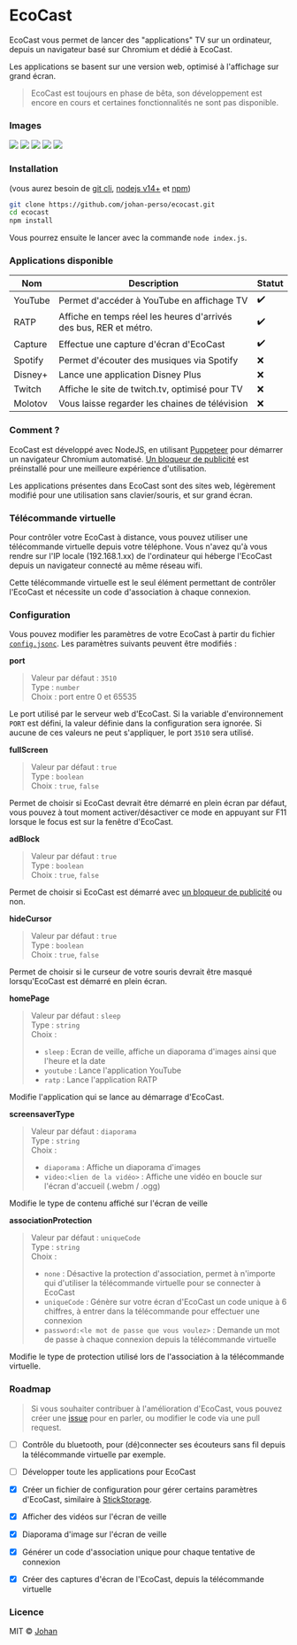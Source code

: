 # EcoCast

EcoCast vous permet de lancer des "applications" TV sur un ordinateur, depuis un navigateur basé sur Chromium et dédié à EcoCast.

Les applications se basent sur une version web, optimisé à l'affichage sur grand écran.

> EcoCast est toujours en phase de bêta, son développement est encore en cours et certaines fonctionnalités ne sont pas disponible.


### Images

![](https://firebasestorage.googleapis.com/v0/b/storage-bf183.appspot.com/o/ecocast-screenshot%2Fwelcome.jpg?alt=media)
![](https://firebasestorage.googleapis.com/v0/b/storage-bf183.appspot.com/o/ecocast-screenshot%2Fsleepmode.jpg?alt=media)
![](https://firebasestorage.googleapis.com/v0/b/storage-bf183.appspot.com/o/ecocast-screenshot%2Fyoutube.jpg?alt=media)
![](https://firebasestorage.googleapis.com/v0/b/storage-bf183.appspot.com/o/ecocast-screenshot%2Fremote.png?alt=media)
![](https://firebasestorage.googleapis.com/v0/b/storage-bf183.appspot.com/o/ecocast-screenshot%2Fscreenshot.png?alt=media)


### Installation

(vous aurez besoin de [git cli](https://git-scm.com/book/fr/v2/D%C3%A9marrage-rapide-Installation-de-Git), [nodejs v14+](https://nodejs.org) et [npm](https://npmjs.com/))

```bash
git clone https://github.com/johan-perso/ecocast.git
cd ecocast
npm install
```

Vous pourrez ensuite le lancer avec la commande `node index.js`.


### Applications disponible

| Nom      | Description                                                        | Statut |
|----------|--------------------------------------------------------------------|--------|
| YouTube  | Permet d'accéder à YouTube en affichage TV                         | ✔️     |
| RATP     | Affiche en temps réel les heures d'arrivés des bus, RER et métro.  | ✔️     |
| Capture  | Effectue une capture d'écran d'EcoCast                             | ✔️     |
| Spotify  | Permet d'écouter des musiques via Spotify                          | ❌     |
| Disney+  | Lance une application Disney Plus                                  | ❌     |
| Twitch   | Affiche le site de twitch.tv, optimisé pour TV                     | ❌     |
| Molotov  | Vous laisse regarder les chaines de télévision                     | ❌     |


### Comment ?

EcoCast est développé avec NodeJS, en utilisant [Puppeteer](https://pptr.dev) pour démarrer un navigateur Chromium automatisé. [Un bloqueur de publicité](https://ublockorigin.com/fr) est préinstallé pour une meilleure expérience d'utilisation.

Les applications présentes dans EcoCast sont des sites web, légèrement modifié pour une utilisation sans clavier/souris, et sur grand écran.


### Télécommande virtuelle

Pour contrôler votre EcoCast à distance, vous pouvez utiliser une télécommande virtuelle depuis votre téléphone. Vous n'avez qu'à vous rendre sur l'IP locale (192.168.1.xx) de l'ordinateur qui héberge l'EcoCast depuis un navigateur connecté au même réseau wifi.

Cette télécommande virtuelle est le seul élément permettant de contrôler l'EcoCast et nécessite un code d'association à chaque connexion.


### Configuration

Vous pouvez modifier les paramètres de votre EcoCast à partir du fichier [`config.jsonc`](https://github.com/johan-perso/ecocast/blob/main/config.jsonc). Les paramètres suivants peuvent être modifiés :

**port**

> Valeur par défaut : `3510`\
> Type : `number`\
> Choix : port entre 0 et 65535

Le port utilisé par le serveur web d'EcoCast. Si la variable d'environnement `PORT` est défini, la valeur définie dans la configuration sera ignorée. Si aucune de ces valeurs ne peut s'appliquer, le port `3510` sera utilisé.

**fullScreen**

> Valeur par défaut : `true`\
> Type : `boolean`\
> Choix : `true`, `false`

Permet de choisir si EcoCast devrait être démarré en plein écran par défaut, vous pouvez à tout moment activer/désactiver ce mode en appuyant sur F11 lorsque le focus est sur la fenêtre d'EcoCast.

**adBlock**

> Valeur par défaut : `true`\
> Type : `boolean`\
> Choix : `true`, `false`

Permet de choisir si EcoCast est démarré avec [un bloqueur de publicité](https://ublockorigin.com/fr) ou non.

**hideCursor**

> Valeur par défaut : `true`\
> Type : `boolean`\
> Choix : `true`, `false`

Permet de choisir si le curseur de votre souris devrait être masqué lorsqu'EcoCast est démarré en plein écran.

**homePage**

> Valeur par défaut : `sleep`\
> Type : `string`\
> Choix :
> - `sleep` : Ecran de veille, affiche un diaporama d'images ainsi que l'heure et la date
> - `youtube` : Lance l'application YouTube
> - `ratp` : Lance l'application RATP

Modifie l'application qui se lance au démarrage d'EcoCast.

**screensaverType**

> Valeur par défaut : `diaporama`\
> Type : `string`\
> Choix :
> - `diaporama` : Affiche un diaporama d'images
> - `video:<lien de la vidéo>` : Affiche une vidéo en boucle sur l'écran d'accueil (.webm / .ogg)

Modifie le type de contenu affiché sur l'écran de veille

**associationProtection**

> Valeur par défaut : `uniqueCode`\
> Type : `string`\
> Choix :
> - `none` : Désactive la protection d'association, permet à n'importe qui d'utiliser la télécommande virtuelle pour se connecter à EcoCast
> - `uniqueCode` : Génère sur votre écran d'EcoCast un code unique à 6 chiffres, à entrer dans la télécommande pour effectuer une connexion
> - `password:<le mot de passe que vous voulez>` : Demande un mot de passe à chaque connexion depuis la télécommande virtuelle

Modifie le type de protection utilisé lors de l'association à la télécommande virtuelle.


### Roadmap

> Si vous souhaiter contribuer à l'amélioration d'EcoCast, vous pouvez créer une [issue](https://github.com/johan-perso/ecocast/issues) pour en parler, ou modifier le code via une pull request.

- [ ] Contrôle du bluetooth, pour (dé)connecter ses écouteurs sans fil depuis la télécommande virtuelle par exemple.
- [ ] Développer toute les applications pour EcoCast
- [x] Créer un fichier de configuration pour gérer certains paramètres d'EcoCast, similaire à [StickStorage](https://github.com/johan-perso/stickstorage/blob/main/config.example.jsonc).
- [x] Afficher des vidéos sur l'écran de veille
- [x] Diaporama d'image sur l'écran de veille
- [x] Générer un code d'association unique pour chaque tentative de connexion
- [x] Créer des captures d'écran de l'EcoCast, depuis la télécommande virtuelle


### Licence

MIT © [Johan](https://johanstickman.com)
